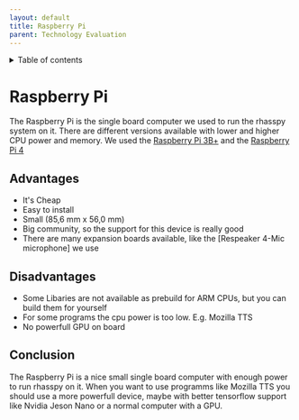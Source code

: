 ```yaml
---
layout: default
title: Raspberry Pi
parent: Technology Evaluation
---
```


<details close markdown="block">
  <summary>
    Table of contents
  </summary>
  {: .text-delta }
1. TOC
{:toc}
</details>

# Raspberry Pi
The Raspberry Pi is the single board computer we used to run the rhasspy system on it. There are different versions available
with lower and higher CPU power and memory. We used the [Raspberry Pi 3B+](https://www.raspberrypi.org/products/raspberry-pi-3-model-b-plus/) and 
the [Raspberry Pi 4](https://www.raspberrypi.org/products/raspberry-pi-4-model-b/?variant=raspberry-pi-4-model-b-4gb)

## Advantages
- It's Cheap
- Easy to install
- Small (85,6 mm x 56,0 mm)
- Big community, so the support for this device is really good
- There are many expansion boards available, like the [Respeaker 4-Mic microphone] we use

## Disadvantages
- Some Libaries are not available as prebuild for ARM CPUs, but you can build them for yourself
- For some programs the cpu power is too low. E.g. Mozilla TTS
- No powerfull GPU on board

## Conclusion
The Raspberry Pi is a nice small single board computer with enough power to run rhasspy on it.
When you want to use programms like Mozilla TTS you should use a more powerfull device, maybe with better tensorflow 
support like Nvidia Jeson Nano or a normal computer with a GPU.